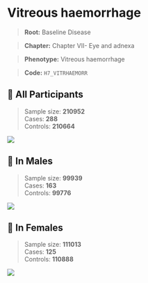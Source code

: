 # Vitreous haemorrhage

> **Root:** Baseline Disease  

> **Chapter:** Chapter VII- Eye and adnexa  

> **Phenotype:** Vitreous haemorrhage  

> **Code:** `H7_VITRHAEMORR`

## 🧪 All Participants  
> Sample size: **210952**  
> Cases: **288**  
> Controls: **210664**
<img src="/Disease/Figures/ALL/Incidence/H7_VITRHAEMORR.png"/>
<CsvTable src="/public/Disease/Data/ALL/Incidence/COX_H7_VITRHAEMORR.csv" label="🔍 View full results" />

## 👨 In Males  
> Sample size: **99939**  
> Cases: **163**  
> Controls: **99776**
<img src="/Disease/Figures/Male/Incidence/H7_VITRHAEMORR.png"/>
<CsvTable src="/public/Disease/Data/Male/Incidence/COX_H7_VITRHAEMORR.csv" label="🔍 View full results" />

## 👩 In Females  
> Sample size: **111013**  
> Cases: **125**  
> Controls: **110888**
<img src="/Disease/Figures/Female/Incidence/H7_VITRHAEMORR.png"/>
<CsvTable src="/public/Disease/Data/Female/Incidence/COX_H7_VITRHAEMORR.csv" label="🔍 View full results" />
